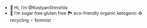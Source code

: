 - 👋 Hi, I’m @KostyanShinshila
- 👀 I’m sugar free gluten free 🏞️ eco-friendly organic ketogenic ♻️ recycling ♀️ feminist

<!---
KostyanShinshila/KostyanShinshila is a ✨ special ✨ repository because its `README.md` (this file) appears on your GitHub profile.
You can click the Preview link to take a look at your changes.
--->
